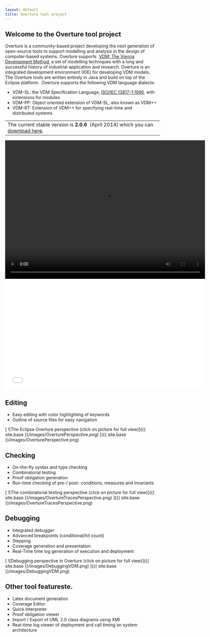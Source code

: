 ```yaml
--- 
layout: default 
title: Overture tool project 
---
```


## Welcome to the Overture tool project

Overture is a community-based project developing the next generation of open-source tools to support modelling and analysis in the design of computer-based systems. Overture supports  [VDM: The Vienna Development Method](http://www.vdmportal.org/), a set of modelling techniques with a long and successful history of industrial application and research. 
Overture is an integrated development environment (IDE) for developing VDM models. 
The Overture tools are written entirely in Java and build on top of the Eclipse platform. 
Overture supports the following VDM language dialects:

- VDM-SL: the VDM Specification Language, [ISO/IEC 13817-1:1996](http://www.iso.org/iso/iso_catalogue/catalogue_tc/catalogue_detail.htm?csnumber=22988), with extensions for modules
- VDM-PP: Object oriented extension of VDM-SL, also known as VDM++
- VDM-RT: Extension of VDM++ for specifying real-time and distributed systems 

||
|----------|
| The current stable version is **2.0.6**  (April 2014) which you can [download here](https://github.com/overturetool/overture/releases/tag/Release%2F2.0.6).|


<div><video width="650" height="450" controls="" preload="metadata"><source src="http://overture.sourceforge.net/screencasts/Overture2.0.0-screencast/Overture2.0.0.mp4" type="video/mp4"></source>Your browser does not support the video tag. </video></div>


<iframe width="640" height="360" src="//www.youtube.com/embed/w8pe1jZsox4" frameborder="0" allowfullscreen></iframe>

## Editing

- Easy editing with color highlighting of keywords
- Outline of source files for easy navigation

[ ![The Eclipse Overture perspective (click on picture for full view)]({{ site.base }}/images/OverturePerspective.png) ]({{ site.base }}/images/OverturePerspective.png)

## Checking

- On-the-fly syntax and type checking
- Combinatorial testing
- Proof obligation generation
- Run-time checking of pre-/ post- conditions, measures and invariants

[ ![The combinatorial testing perspective (click on picture for full view)]({{ site.base }}/images/OvertureTracesPerspective.png) ]({{ site.base }}/images/OvertureTracesPerspective.png)

## Debugging

- Integrated debugger
- Advanced breakpoints (conditional/hit count)
- Stepping
- Coverage generation and presentation
- Real-Time time log generation of execution and deployment

[ ![Debugging perspective in Overture (click on picture for full view)]({{ site.base }}/images/DebuggingVDM.png) ]({{ site.base }}/images/DebuggingVDM.png)

## Other tool featureste.

- Latex document generation
- Coverage Editor
- Quick Interpreter
- Proof obligation viewer
- Import / Export of UML 2.0 class diagrams using XMI
- Real-time log viewer of deployment and call timing on system architecture
